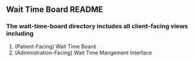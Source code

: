 ## Wait Time Board README

### The wait-time-board directory includes all client-facing views including
1. (Patient-Facing) Wait Time Board
2. (Administration-Facing) Wait Time Mangement Interface